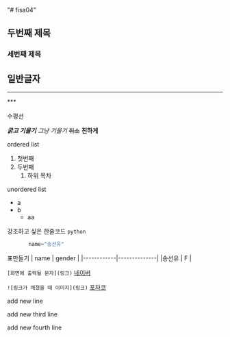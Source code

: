 "# fisa04" 
## 두번째 제목
### 세번째 제목
일반글자
---
<hr>
***

수평선

***굵고 기울기***
*그냥 기울기*
~~취소~~
**진하게**

ordered list

1. 첫번째
2. 두번째
    1. 하위 목차
  
unordered list
- a
- b
    - aa

 강조하고 싶은 한줄코드 `python`

 ```python
        name="송선유"
```

표만들기
|    name    |    gender    |
|------------|--------------|
|송선유      |    F         |



```[화면에 출력될 문자](링크)```
[네이버](https://www.naver.com)

```![링크가 깨졌을 때 이미지](링크)```
[포차코](https://imgur.com/a/CYPTpTt)

add new line

add new third line

add new fourth line